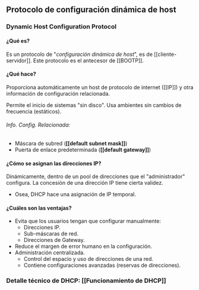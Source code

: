 ## Protocolo de configuración dinámica de host
### Dynamic Host Configuration Protocol
#### ¿Qué es?
Es un protocolo de "*configuración dinámica de host*", es de [[cliente-servidor]].
Este protocolo es el antecesor de [[BOOTP]].
#### ¿Qué hace?
Proporciona automáticamente un host de protocolo de internet ([[IP]]) y otra información de configuración relacionada.

Permite el inicio de sistemas "sin disco". Usa ambientes sin cambios de frecuencia (estáticos).
###### Info. Config. Relacionada:
- Máscara de subred (**[[default subnet mask]]**)
- Puerta de enlace predeterminada (**[[default gateway]]**)
#### ¿Cómo se asignan las direcciones IP?
Dinámicamente, dentro de un pool de direcciones que el "administrador" configura.
La concesión de una dirección IP tiene cierta validez.
- Osea, DHCP hace una asignación de IP temporal.
#### ¿Cuáles son las ventajas?
- Evita que los usuarios tengan que configurar manualmente:
	- Direcciones IP.
	- Sub-máscaras de red.
	- Direcciones de Gateway.
- Reduce el margen de error humano en la configuración.
- Administración centralizada.
	- Control del espacio y uso de direcciones de una red.
	- Contiene configuraciones avanzadas (reservas de direcciones).
### Detalle técnico de DHCP: [[Funcionamiento de DHCP]]

